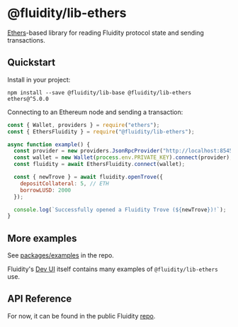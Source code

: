 # @fluidity/lib-ethers

[Ethers](https://www.npmjs.com/package/ethers)-based library for reading Fluidity protocol state and sending transactions.

## Quickstart

Install in your project:

```
npm install --save @fluidity/lib-base @fluidity/lib-ethers ethers@^5.0.0
```

Connecting to an Ethereum node and sending a transaction:

```javascript
const { Wallet, providers } = require("ethers");
const { EthersFluidity } = require("@fluidity/lib-ethers");

async function example() {
  const provider = new providers.JsonRpcProvider("http://localhost:8545");
  const wallet = new Wallet(process.env.PRIVATE_KEY).connect(provider);
  const fluidity = await EthersFluidity.connect(wallet);

  const { newTrove } = await fluidity.openTrove({
    depositCollateral: 5, // ETH
    borrowLUSD: 2000
  });

  console.log(`Successfully opened a Fluidity Trove (${newTrove})!`);
}
```

## More examples

See [packages/examples](https://github.com/goldmandao/fluidity/tree/master/packages/examples) in the repo.

Fluidity's [Dev UI](https://github.com/goldmandao/fluidity/tree/master/packages/dev-frontend) itself contains many examples of `@fluidity/lib-ethers` use.

## API Reference

For now, it can be found in the public Fluidity [repo](https://github.com/goldmandao/fluidity/blob/master/docs/sdk/lib-ethers.md).

